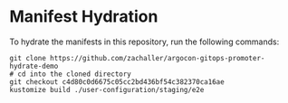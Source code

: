 # Manifest Hydration

To hydrate the manifests in this repository, run the following commands:

```shell
git clone https://github.com/zachaller/argocon-gitops-promoter-hydrate-demo
# cd into the cloned directory
git checkout c4d80c0d6675c05cc2bd436bf54c382370ca16ae
kustomize build ./user-configuration/staging/e2e
```
